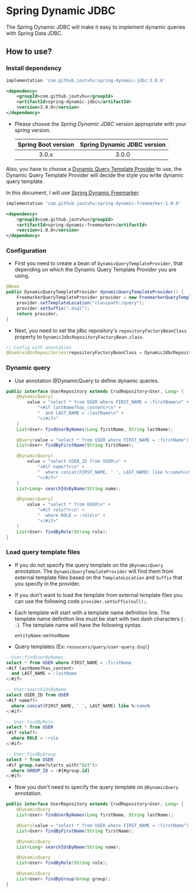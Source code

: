 # Spring Dynamic JDBC

The Spring Dynamic JDBC will make it easy to implement dynamic queries with Spring Data JDBC.

## How to use?

### Install dependency

```groovy
implementation 'com.github.joutvhu:spring-dynamic-jdbc:3.0.0'
```

```xml
<dependency>
    <groupId>com.github.joutvhu</groupId>
    <artifactId>spring-dynamic-jdbc</artifactId>
    <version>3.0.0</version>
</dependency>
```

- Please choose the _Spring Dynamic JDBC_ version appropriate with your spring version.

  | Spring Boot version | Spring Dynamic JDBC version |
  |:----------:|:-------------:|
  | 3.0.x | 3.0.0 |

Also, you have to choose a [Dynamic Query Template Provider](https://github.com/joutvhu/spring-dynamic-commons#dynamic-query-template-provider) to use,
the Dynamic Query Template Provider will decide the style you write dynamic query template.

In this document, I will use [Spring Dynamic Freemarker](https://github.com/joutvhu/spring-dynamic-freemarker).

```groovy
implementation 'com.github.joutvhu:spring-dynamic-freemarker:1.0.0'
```

```xml
<dependency>
    <groupId>com.github.joutvhu</groupId>
    <artifactId>spring-dynamic-freemarker</artifactId>
    <version>1.0.0</version>
</dependency>
```

### Configuration

- First you need to create a bean of `DynamicQueryTemplateProvider`, that depending on which the Dynamic Query Template Provider you are using.

```java
@Bean
public DynamicQueryTemplateProvider dynamicQueryTemplateProvider() {
    FreemarkerQueryTemplateProvider provider = new FreemarkerQueryTemplateProvider();
    provider.setTemplateLocation("classpath:/query");
    provider.setSuffix(".dsql");
    return provider;
}
```

- Next, you need to set the jdbc repository's `repositoryFactoryBeanClass` property to `DynamicJdbcRepositoryFactoryBean.class`.

```java
// Config with annotation
@EnableJdbcRepositories(repositoryFactoryBeanClass = DynamicJdbcRepositoryFactoryBean.class)
```

### Dynamic query

- Use annotation @DynamicQuery to define dynamic queries.

```java
public interface UserRepository extends CrudRepository<User, Long> {
    @DynamicQuery(
        value = "select * from USER where FIRST_NAME = :firstName\n" +
            "<#if lastName?has_content>\n" +
            "  and LAST_NAME = :lastName\n" +
            "</#if>"
    )
    List<User> findUserByNames(Long firstName, String lastName);

    @Query(value = "select * from USER where FIRST_NAME = :firstName")
    List<User> findByFirstName(String firstName);

    @DynamicQuery(
        value = "select USER_ID from USER\n" +
            "<#if name??>\n" +
            "  where concat(FIRST_NAME, ' ', LAST_NAME) like %:name%\n" +
            "</#if>"
    )
    List<Long> searchIdsByName(String name);

    @DynamicQuery(
        value = "select * from USER\n" +
            "<#if role??>\n" +
            "  where ROLE = :role\n" +
            "</#if>"
    )
    List<User> findByRole(String role);
}
```

### Load query template files

- If you do not specify the query template on the `@DynamicQuery` annotation.
  The `DynamicQueryTemplateProvider` will find them from external template files based on the `TemplateLocation` and `Suffix` that you specify in the provider.

- If you don't want to load the template from external template files you can use the following code `provider.setSuffix(null);`.

- Each template will start with a template name definition line. The template name definition line must be start with two dash characters (`--`). The template name will have the following syntax.

  ```
  entityName:methodName
  ```

- Query templates (Ex: `resoucers/query/user-query.dsql`) 

```sql
--User:findUserByNames
select * from USER where FIRST_NAME = :firstName
<#if lastName?has_content>
  and LAST_NAME = :lastName
</#if>

-- User:searchIdsByName
select USER_ID from USER
<#if name??>
  where concat(FIRST_NAME, ' ', LAST_NAME) like %:name%
</#if>

-- User:findByRole
select * from USER
<#if role??>
  where ROLE = :role
</#if>

-- User:findByGroup
select * from USER
<#if group.name?starts_with("Git")>
  where GROUP_ID = :#{#group.id}
</#if>
```

- Now you don't need to specify the query template on `@DynamicQuery` annotation.

```java
public interface UserRepository extends CrudRepository<User, Long> {
    @DynamicQuery
    List<User> findUserByNames(Long firstName, String lastName);

    @Query(value = "select * from USER where FIRST_NAME = :firstName")
    List<User> findByFirstName(String firstName);

    @DynamicQuery
    List<Long> searchIdsByName(String name);

    @DynamicQuery
    List<User> findByRole(String role);

    @DynamicQuery
    List<User> findByGroup(Group group);
}
```
